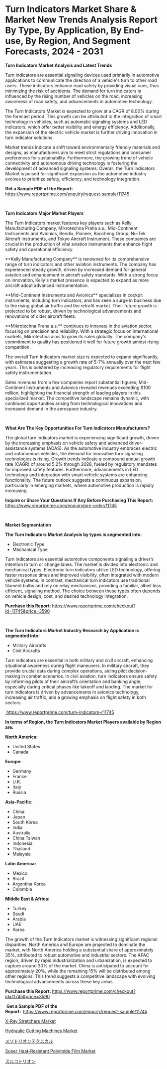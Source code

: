 <p><h1>Turn Indicators Market Share & Market New Trends Analysis Report By Type, By Application, By End-use, By Region, And Segment Forecasts, 2024 - 2031</h1></p><p><strong>Turn Indicators Market Analysis and Latest Trends</strong></p>
<p><p>Turn indicators are essential signaling devices used primarily in automotive applications to communicate the direction of a vehicle's turn to other road users. These indicators enhance road safety by providing visual cues, thus minimizing the risk of accidents. The demand for turn indicators is influenced by the rising number of vehicles on the road, increasing awareness of road safety, and advancements in automotive technology.</p><p>The Turn Indicators Market is expected to grow at a CAGR of 8.00% during the forecast period. This growth can be attributed to the integration of smart technology in vehicles, such as automatic signaling systems and LED indicators, which offer better visibility and energy efficiency. Additionally, the expansion of the electric vehicle market is further driving innovation in turn indicator solutions. </p><p>Market trends indicate a shift toward environmentally friendly materials and designs, as manufacturers aim to meet strict regulations and consumer preferences for sustainability. Furthermore, the growing trend of vehicle connectivity and autonomous driving technology is fostering the development of advanced signaling systems. Overall, the Turn Indicators Market is poised for significant expansion as the automotive industry evolves to prioritize safety, efficiency, and technology integration.</p></p>
<p><strong>Get a Sample PDF of the Report:&nbsp;</strong> <a href="https://www.reportprime.com/enquiry/request-sample/11745">https://www.reportprime.com/enquiry/request-sample/11745</a></p>
<p>&nbsp;</p>
<p><strong>Turn Indicators Major Market Players</strong></p>
<p><p>The Turn Indicators market features key players such as Kelly Manufacturing Company, Mikrotechna Praha a.s., Mid-Continent Instruments and Avionics, Bendix, Pioneer, Baocheng Group, Nu-Tek Aircraft Instruments, and Tokyo Aircraft Instrument. These companies are crucial in the production of vital aviation instruments that enhance flight safety and operational efficiency.</p><p>**Kelly Manufacturing Company** is renowned for its comprehensive range of turn indicators and other aviation instruments. The company has experienced steady growth, driven by increased demand for general aviation and enhancement in aircraft safety standards. With a strong focus on innovation, Kelly's market presence is expected to expand as more aircraft adopt advanced instrumentation.</p><p>**Mid-Continent Instruments and Avionics** specializes in cockpit instruments, including turn indicators, and has seen a surge in business due to the rising global air traffic and the retrofit market. Their future growth is projected to be robust, driven by technological advancements and renovations of older aircraft fleets.</p><p>**Mikrotechna Praha a.s.** continues to innovate in the aviation sector, focusing on precision and reliability. With a strategic focus on international markets, Mikrotechna aims to grow its sales globally. The company's commitment to quality has positioned it well for future growth amidst rising competition.</p><p>The overall Turn Indicators market size is expected to expand significantly, with estimates suggesting a growth rate of 5-7% annually over the next few years. This is bolstered by increasing regulatory requirements for flight safety instrumentation.</p><p>Sales revenues from a few companies report substantial figures; Mid-Continent Instruments and Avionics revealed revenues exceeding $100 million, highlighting the financial strength of leading players in this specialized market. The competitive landscape remains dynamic, with continued opportunities arising from technological innovations and increased demand in the aerospace industry.</p></p>
<p>&nbsp;</p>
<p><strong>What Are The Key Opportunities For Turn Indicators Manufacturers?</strong></p>
<p><p>The global turn indicators market is experiencing significant growth, driven by the increasing emphasis on vehicle safety and advanced driver-assistance systems (ADAS). As the automotive industry embraces electric and autonomous vehicles, the demand for innovative turn signaling technologies is rising. Growth trends indicate a compound annual growth rate (CAGR) of around 5.2% through 2028, fueled by regulatory mandates for improved safety features. Furthermore, advancements in LED technology and integration with smart vehicle systems are enhancing functionality. The future outlook suggests a continuous expansion, particularly in emerging markets, where automotive production is rapidly increasing.</p></p>
<p><strong>Inquire or Share Your Questions If Any Before Purchasing This Report:</strong> <a href="https://www.reportprime.com/enquiry/pre-order/11745">https://www.reportprime.com/enquiry/pre-order/11745</a></p>
<p>&nbsp;</p>
<p><strong>Market Segmentation</strong></p>
<p><strong>The Turn Indicators Market Analysis by types is segmented into:</strong></p>
<p><ul><li>Electronic Type</li><li>Mechanical Type</li></ul></p>
<p><p>Turn indicators are essential automotive components signaling a driver’s intention to turn or change lanes. The market is divided into electronic and mechanical types. Electronic turn indicators utilize LED technology, offering faster response times and improved visibility, often integrated with modern vehicle systems. In contrast, mechanical turn indicators use traditional filament bulbs and rely on relay mechanisms, providing a familiar, albeit less efficient, signaling method. The choice between these types often depends on vehicle design, cost, and desired technology integration.</p></p>
<p><strong>Purchase this Report:&nbsp;</strong><a href="https://www.reportprime.com/checkout?id=11745&price=3590">https://www.reportprime.com/checkout?id=11745&price=3590</a></p>
<p>&nbsp;</p>
<p><strong>The Turn Indicators Market Industry Research by Application is segmented into:</strong></p>
<p><ul><li>Military Aircrafts</li><li>Civil Aircrafts</li></ul></p>
<p><p>Turn indicators are essential in both military and civil aircraft, enhancing situational awareness during flight maneuvers. In military aircraft, they provide crucial data during complex operations, aiding pilot decision-making in combat scenarios. In civil aviation, turn indicators ensure safety by informing pilots of their aircraft’s orientation and banking angle, especially during critical phases like takeoff and landing. The market for turn indicators is driven by advancements in avionics technology, increasing air traffic, and a growing emphasis on flight safety in both sectors.</p></p>
<p><a href="https://www.reportprime.com/turn-indicators-r11745">&nbsp;https://www.reportprime.com/turn-indicators-r11745</a></p>
<p><strong>In terms of Region, the Turn Indicators Market Players available by Region are:</strong></p>
<p>
    <p> <strong> North America: </strong>
        <ul>
            <li>United States</li>
            <li>Canada</li>
        </ul>
        </p> 
    <p> <strong> Europe: </strong>
        <ul>
            <li>Germany</li>
            <li>France</li>
            <li>U.K.</li>
            <li>Italy</li>
            <li>Russia</li>
        </ul>
        </p> 
    <p> <strong> Asia-Pacific: </strong>
        <ul>
            <li>China</li>
            <li>Japan</li>
            <li>South Korea</li>
            <li>India</li>
            <li>Australia</li>
            <li>China Taiwan</li>
            <li>Indonesia</li>
            <li>Thailand</li>
            <li>Malaysia</li>
        </ul>
        </p> 
    <p> <strong> Latin America: </strong>
        <ul>
            <li>Mexico</li>
            <li>Brazil</li>
            <li>Argentina Korea</li>
            <li>Colombia</li>
        </ul>
        </p> 
    <p> <strong> Middle East & Africa: </strong>
        <ul>
            <li>Turkey</li>
            <li>Saudi</li>
            <li>Arabia</li>
            <li>UAE</li>
            <li>Korea</li>
        </ul>
    </p>
    </p>
<p><p>The growth of the Turn Indicators market is witnessing significant regional disparities. North America and Europe are projected to dominate the market, with North America holding a substantial share of approximately 35%, attributed to robust automotive and industrial sectors. The APAC region, driven by rapid industrialization and urbanization, is expected to capture around 30% of the market. China is anticipated to account for approximately 20%, while the remaining 15% will be distributed among other regions. This trend suggests a competitive landscape with evolving technological advancements across these key areas.</p></p>
<p><strong>Purchase this Report: </strong><a href="https://www.reportprime.com/checkout?id=11745&price=3590">https://www.reportprime.com/checkout?id=11745&price=3590</a></p>
<p>&nbsp;<strong>Get a Sample PDF of the Report:&nbsp;&nbsp;</strong><a href="https://www.reportprime.com/enquiry/request-sample/11745">https://www.reportprime.com/enquiry/request-sample/11745</a></p>
<p><strong></strong></p>
<p><p><a href="https://issuu.com/reportprime-2/docs/x-ray-stretchers-market-size-2030.p_58c57598d0d604">X-Ray Stretchers Market</a></p><p><a href="https://medium.com/@garyshaw626/navigating-the-global-hydraulic-cutting-machines-market-landscape-trends-forecasts-and-impact-fc1f4a3ccce7">Hydraulic Cutting Machines Market</a></p><p><a href="https://medium.com/@isnamukti10_96948/%E3%82%B0%E3%83%AD%E3%83%BC%E3%83%90%E3%83%AB%E3%83%A1%E3%82%BD%E3%83%88%E3%83%AA%E3%82%AA%E3%83%B3%E6%8A%80%E8%A1%93%E5%B8%82%E5%A0%B4%E3%81%AE%E5%8C%85%E6%8B%AC%E7%9A%84%E5%88%86%E6%9E%90-%E6%88%90%E9%95%B7%E3%83%88%E3%83%AC%E3%83%B3%E3%83%89%E3%81%A8%E5%B8%82%E5%A0%B4%E4%BA%88%E6%B8%AC-2024%E5%B9%B4-2031%E5%B9%B4-45f9735dd9e0">メソトリオンテクニカル</a></p><p><a href="https://issuu.com/reportprime-2/docs/super-heat-resistant-polyimide-film_1d29f048763a42">Super Heat-Resistant Polyimide Film Market</a></p><p><a href="https://medium.com/@isnamukti10_96948/%E3%82%B0%E3%83%AD%E3%83%BC%E3%83%90%E3%83%AB%E3%82%B9%E3%83%AB%E3%82%B3%E3%83%88%E3%83%AA%E3%82%AA%E3%83%B3%E5%B8%82%E5%A0%B4%E3%81%AE%E9%A2%A8%E6%99%AF%E3%82%92%E3%83%8A%E3%83%93%E3%82%B2%E3%83%BC%E3%83%88-%E3%83%88%E3%83%AC%E3%83%B3%E3%83%89-%E4%BA%88%E6%B8%AC-%E5%BD%B1%E9%9F%BF%E5%88%86%E6%9E%90-2024%E5%B9%B4-2031%E5%B9%B4-%E3%81%AF-196%E3%83%9A%E3%83%BC%E3%82%B8%E3%81%A7%E3%82%AB%E3%83%90%E3%83%BC%E3%81%95%E3%82%8C%E3%81%A6%E3%81%84%E3%81%BE%E3%81%99-8e3d8479d90f">スルコトリオン</a></p></p>